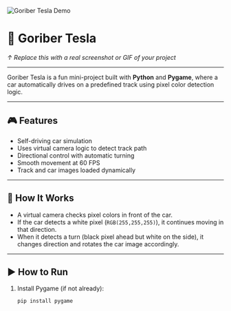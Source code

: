 ![Goriber Tesla Demo](https://i.ibb.co.com/BH0tKgTS/image.png)

# 🚗 Goriber Tesla

_↑ Replace this with a real screenshot or GIF of your project_

---

Goriber Tesla is a fun mini-project built with **Python** and **Pygame**, where a car automatically drives on a predefined track using pixel color detection logic.

---

## 🎮 Features

-   Self-driving car simulation
-   Uses virtual camera logic to detect track path
-   Directional control with automatic turning
-   Smooth movement at 60 FPS
-   Track and car images loaded dynamically

---

## 🧠 How It Works

-   A virtual camera checks pixel colors in front of the car.
-   If the car detects a white pixel (`RGB(255,255,255)`), it continues moving in that direction.
-   When it detects a turn (black pixel ahead but white on the side), it changes direction and rotates the car image accordingly.

---

## ▶️ How to Run

1. Install Pygame (if not already):
    ```bash
    pip install pygame
    ```
